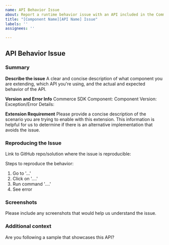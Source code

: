 ```yaml
---
name: API Behavior Issue
about: Report a runtime behavior issue with an API included in the Commerce SDK
title: "[Component Name][API Name] Issue"
labels: ''
assignees: ''

---
```


<!--
  
Please completely fill in this template so we can help you work past this issue as quickly as possible. If you have any questions, the repo Wiki has more details on all of the required fields in this template. 
Thank you!
-->

## API Behavior Issue
### Summary
**Describe the issue**
A clear and concise description of what component you are extending, which API you're using, and the actual and expected behavior of the API.

**Version and Error Info**
Commerce SDK Component:
Component Version:
Exception/Error Details:

**Extension Requirement**
Please provide a concise description of the scenario you are trying to enable with this extension. This information is helpful for us to determine if there is an alternative implementation that avoids the issue.

### Reproducing the Issue
<!-- 
Please include a link to a sample where this issue reproduces. You can create a fork of a sample repo and modify it to reproduce the issue. If you need help, please see the link below on how to fork a GitHub repo or refer the repo Wiki on how to create a minimal repro.
https://docs.github.com/en/get-started/quickstart/fork-a-repo
-->
Link to GitHub repo/solution where the issue is reproducible:

Steps to reproduce the behavior:
1. Go to '...'
2. Click on '....'
3. Run command '....'
4. See error

### Screenshots
Please include any screenshots that would help us understand the issue.

### Additional context
Are you following a sample that showcases this API?
